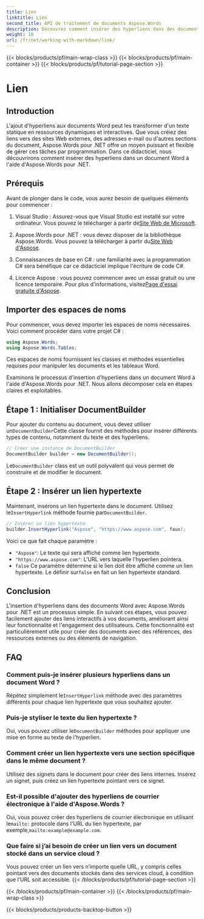 ```yaml
---
title: Lien
linktitle: Lien
second_title: API de traitement de documents Aspose.Words
description: Découvrez comment insérer des hyperliens dans des documents Word à l'aide d'Aspose.Words pour .NET grâce à ce guide étape par étape. Améliorez facilement vos documents avec des liens interactifs.
weight: 10
url: /fr/net/working-with-markdown/link/
---
```


{{< blocks/products/pf/main-wrap-class >}}
{{< blocks/products/pf/main-container >}}
{{< blocks/products/pf/tutorial-page-section >}}

# Lien

## Introduction

L'ajout d'hyperliens aux documents Word peut les transformer d'un texte statique en ressources dynamiques et interactives. Que vous créiez des liens vers des sites Web externes, des adresses e-mail ou d'autres sections du document, Aspose.Words pour .NET offre un moyen puissant et flexible de gérer ces tâches par programmation. Dans ce didacticiel, nous découvrirons comment insérer des hyperliens dans un document Word à l'aide d'Aspose.Words pour .NET. 

## Prérequis

Avant de plonger dans le code, vous aurez besoin de quelques éléments pour commencer :

1.  Visual Studio : Assurez-vous que Visual Studio est installé sur votre ordinateur. Vous pouvez le télécharger à partir de[Site Web de Microsoft](https://visualstudio.microsoft.com/).

2.  Aspose.Words pour .NET : vous devez disposer de la bibliothèque Aspose.Words. Vous pouvez la télécharger à partir du[Site Web d'Aspose](https://releases.aspose.com/words/net/).

3. Connaissances de base en C# : une familiarité avec la programmation C# sera bénéfique car ce didacticiel implique l'écriture de code C#.

4.  Licence Aspose : vous pouvez commencer avec un essai gratuit ou une licence temporaire. Pour plus d'informations, visitez[Page d'essai gratuite d'Aspose](https://releases.aspose.com/).

## Importer des espaces de noms

Pour commencer, vous devez importer les espaces de noms nécessaires. Voici comment procéder dans votre projet C# :

```csharp
using Aspose.Words;
using Aspose.Words.Tables;
```

Ces espaces de noms fournissent les classes et méthodes essentielles requises pour manipuler les documents et les tableaux Word.

Examinons le processus d'insertion d'hyperliens dans un document Word à l'aide d'Aspose.Words pour .NET. Nous allons décomposer cela en étapes claires et exploitables.

## Étape 1 : Initialiser DocumentBuilder

 Pour ajouter du contenu au document, vous devez utiliser un`DocumentBuilder`Cette classe fournit des méthodes pour insérer différents types de contenu, notamment du texte et des hyperliens.

```csharp
// Créer une instance de DocumentBuilder
DocumentBuilder builder = new DocumentBuilder();
```

 Le`DocumentBuilder` class est un outil polyvalent qui vous permet de construire et de modifier le document.

## Étape 2 : Insérer un lien hypertexte

 Maintenant, insérons un lien hypertexte dans le document. Utilisez le`InsertHyperlink` méthode fournie par`DocumentBuilder`. 

```csharp
// Insérer un lien hypertexte
builder.InsertHyperlink("Aspose", "https://www.aspose.com", faux);
```

Voici ce que fait chaque paramètre :
- `"Aspose"`: Le texte qui sera affiché comme lien hypertexte.
- `"https://www.aspose.com"`: L'URL vers laquelle l'hyperlien pointera.
- `false` Ce paramètre détermine si le lien doit être affiché comme un lien hypertexte. Le définir sur`false` en fait un lien hypertexte standard.

## Conclusion

L'insertion d'hyperliens dans des documents Word avec Aspose.Words pour .NET est un processus simple. En suivant ces étapes, vous pouvez facilement ajouter des liens interactifs à vos documents, améliorant ainsi leur fonctionnalité et l'engagement des utilisateurs. Cette fonctionnalité est particulièrement utile pour créer des documents avec des références, des ressources externes ou des éléments de navigation.

## FAQ

### Comment puis-je insérer plusieurs hyperliens dans un document Word ?
 Répétez simplement le`InsertHyperlink` méthode avec des paramètres différents pour chaque lien hypertexte que vous souhaitez ajouter.

### Puis-je styliser le texte du lien hypertexte ?
 Oui, vous pouvez utiliser le`DocumentBuilder` méthodes pour appliquer une mise en forme au texte de l'hyperlien.

### Comment créer un lien hypertexte vers une section spécifique dans le même document ?
Utilisez des signets dans le document pour créer des liens internes. Insérez un signet, puis créez un lien hypertexte pointant vers ce signet.

### Est-il possible d'ajouter des hyperliens de courrier électronique à l'aide d'Aspose.Words ?
 Oui, vous pouvez créer des hyperliens de courrier électronique en utilisant le`mailto:` protocole dans l'URL du lien hypertexte, par exemple,`mailto:example@example.com`.

### Que faire si j’ai besoin de créer un lien vers un document stocké dans un service cloud ?
Vous pouvez créer un lien vers n’importe quelle URL, y compris celles pointant vers des documents stockés dans des services cloud, à condition que l’URL soit accessible.
{{< /blocks/products/pf/tutorial-page-section >}}

{{< /blocks/products/pf/main-container >}}
{{< /blocks/products/pf/main-wrap-class >}}

{{< blocks/products/products-backtop-button >}}

